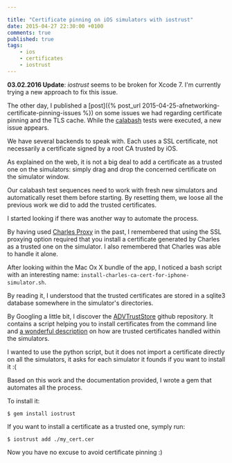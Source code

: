 ```yaml
---

title: "Certificate pinning on iOS simulators with iostrust"
date: 2015-04-27 22:30:00 +0100
comments: true
published: true
tags: 
    - ios
    - certificates
    - iostrust
---
```


**03.02.2016 Update**: *iostrust* seems to be broken for Xcode 7. I'm currently trying a new approach to fix this issue.

The other day, I published a [post]({% post_url 2015-04-25-afnetworking-certificate-pinning-issues %}) on some issues we had regarding certificate pinning and the TLS cache. While the [calabash](https://github.com/calabash) tests were executed, a new issue appears.

We have several backends to speak with. Each uses a SSL certificate, not necessarily a certificate signed by a root CA trusted by iOS.

As explained on the web, it is not a big deal to add a certificate as a trusted one on the simulators: simply drag and drop the concerned certificate on the simulator window.

Our calabash test sequences need to work with fresh new simulators and automatically reset them before starting. By resetting them, we loose all the previous work we did to add the trusted certificates.

I started looking if there was another way to automate the process.

By having used [Charles Proxy](www.charlesproxy.com/) in the past, I remembered that using the SSL proxying option required that you install a certificate generated by Charles as a trusted one on the simulator.
I also remembered that Charles was able to handle it alone.

After looking within the Mac Ox X bundle of the app, I noticed a bash script with an interesting name: `install-charles-ca-cert-for-iphone-simulator.sh`.

By reading it, I understood that the trusted certificates are stored in a sqlite3 database somewhere in the simulator's directories.

By Googling a little bit, I discover the [ADVTrustStore](https://github.com/ADVTOOLS/ADVTrustStore) github repository.
It contains a script helping you to install certificates from the command line and [a wonderful description](https://github.com/ADVTOOLS/ADVTrustStore/blob/master/IOSTrustStore%20Structure.pdf) on how are
trusted certificates handled within the simulators.

I wanted to use the python script, but it does not import a certificate directly on
all the simulators, it asks for each simulator it founds if you want to install it :(

Based on this work and the documentation provided, I wrote a gem that automates all the process.

To install it:

    $ gem install iostrust

If you want to install a certificate as a trusted one, symply run:

    $ iostrust add ./my_cert.cer

Now you have no excuse to avoid certificate pinning :)
